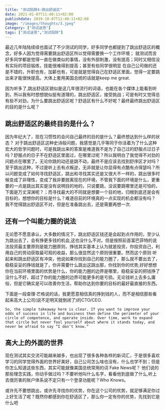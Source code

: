 ```yaml
---
title: "测试陷阱4-跳出舒适区"
date: 2021-01-07T11:40:11+02:00
publishdate: 2019-10-07T11:40:11+02:00
image: "/images/thoughts/3.jpeg"
Category: ["测试迷思"]
tags: ["测试迷思","测试陷阱"]
---
```


最近几年陆陆续续也面试了不少测试的同学，好多同学也都提到了跳出舒适区的概念，好多人因为觉得需要跳出舒适区所以觉得需要换一个工作环境；
就测试而言好多同学都是觉得一直在做类似的事情，没有外部刺激，没有提高；同时又相信没有实际的项目锻炼，技能很难得到提高；甚至有些同学很明显
在自己公司做的还是不错的，升职也有，加薪也有，可是就是觉得自己在舒适区里面，觉得一定要跳出来才能很快提高。大体上套用美国总统的话就是keep 
me great. 

因为听多了,跳出舒适区貌似是这几年很流行的词语，也能在各个媒体上能看到听到，所以我有时想想貌似挺有道理的，跳出舒适区，接受挑战；可是有时又觉得总有些不对劲，为什么要跳出舒适区呢？舒适区有什么不好呢？最终最终跳出舒适区的目的是什么呢？

## 跳出舒适区的最终目的是什么？

因为年纪大了，现在习惯性的会问自己最终的目的是什么？最终想达到什么样的状态？ 对于跳出舒适区这种史诗般问题，我感觉是几乎等同于你活着为了什么这种宏大的哲学问题时，可是我跳出来的答案是难道我不是为了自己过的舒服点过日子吗？舒服点的日子不在舒适区里面过，在哪里过呢？所以我明白了我觉得不对劲的问题点在哪里了。无论你跳的动还是跳不动，最终不是应该去找到舒序区才对吗？ 至于跳出这种，不过是听上去有点叛逆，无非就是让你显得有点酷有点得瑟吗？所以问题变成了如何寻找舒适区，跳出和寻找其实还是又很大不一样的，跳出很多时候变成了非理性，变成了我非要脱离现在的环境，不管我下面的环境是什么，更重要的一点是跳出其实是没有说明目的地的，只说要跳，没说要跳哪里还是可怕的，下面是万丈深渊呢？；而寻找最大的不同就是想要一个目的地，归根到底还是会有目标的，想想你的目标是什么？难道目前的环境真的一点实现的机会都没有吗？ 我不觉得跳出舒适区不对，但是在准备跳出去，还是需要再想一次.

## 还有一个叫能力圈的说法

无论愿不愿意承认，大多数的情况下，跳出舒适区钱还是会起到点作用的，至少认为跳出去了，会有挣更多钱的机会,这也没什么不对。但是按照前首富巴菲特的说法投资最主要原则是能力圈原则，挣钱其实基本上认为就是投资，你投资自己，利用自己的劳动获取最可观的收益，那么很显然这个原则很重要。然而这个原则
听起来和跳出舒适区有冲突，他说如果你找到自己的能力圈了，那么就不要出去了，稳稳妥妥的挣钱就是了，你并需要什么跳出这跳出那，你找到你的优势,好好想想你在当前环境里面的优势是什么，你的能力圈的边界是哪里，稳稳妥妥的把钱挣了没什么不好，超过了你的能力圈的边界可能更多的是亏损。无论钱听上去多么庸俗，但是它确实是可以改善你生活，帮助你达到你要的目标的最好最直接的东西。

下面是一段查理·芒格说的话，我更愿意相信真的挣到钱的人，而不是相信那些看起来高大上公司(说不定明天就倒闭了)的CTO/CEO.

```
So, the simple takeaway here is clear. If you want to improve your odds of success in life and business then define the perimeter of your circle of competence, and operate inside. Over time, work to expand that circle but never fool yourself about where it stands today, and never be afraid to say “I don’t know.”
```

## 高大上的外面的世界 

现在测试其实交流可能越来越多，也出现了很多各种各样的新词汇，于是很多喜欢学习的同学觉得外面的世界好美好，自己公司怎么啥也没有，什么也学不到；但是你怎么知道这些东西，其实可能就像美国总统常用的词 Fake News呢？ 他们说的那些理念实践，你动手做过吗？不要听他叫什么名字，看看他到底做了什么,听上去很厉害的账户体系说不定只有一个登录功能呢？Who Knows。

或许先不要想跳出，或许先寻找你的优势，你在这个公司的优势，就足够满足你过上好生活了呢？既然你都感到你在舒适区了，那么你一定有你的优势，先找到它是什么吧





